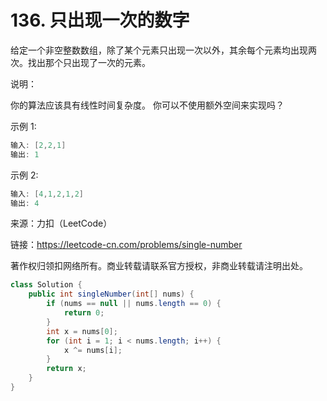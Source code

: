 # 136. 只出现一次的数字
给定一个非空整数数组，除了某个元素只出现一次以外，其余每个元素均出现两次。找出那个只出现了一次的元素。

说明：

你的算法应该具有线性时间复杂度。 你可以不使用额外空间来实现吗？

示例 1:

```java
输入: [2,2,1]
输出: 1
```
示例 2:

```java
输入: [4,1,2,1,2]
输出: 4
```

来源：力扣（LeetCode）

链接：https://leetcode-cn.com/problems/single-number

著作权归领扣网络所有。商业转载请联系官方授权，非商业转载请注明出处。

```java
class Solution {
    public int singleNumber(int[] nums) {
        if (nums == null || nums.length == 0) {
            return 0;
        }
        int x = nums[0];
        for (int i = 1; i < nums.length; i++) {
            x ^= nums[i];
        }
        return x;
    }
}
```